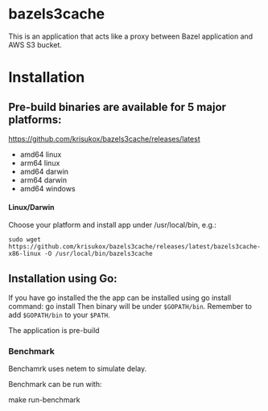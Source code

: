 # bazels3cache

This is an application that acts like a proxy between Bazel application and AWS S3 bucket.

# Installation

## Pre-build binaries are available for 5 major platforms:
https://github.com/krisukox/bazels3cache/releases/latest

- amd64 linux
- arm64 linux
- amd64 darwin
- arm64 darwin
- amd64 windows

#### Linux/Darwin

Choose your platform and install app under /usr/local/bin, e.g.:

`sudo wget https://github.com/krisukox/bazels3cache/releases/latest/bazels3cache-x86-linux -O /usr/local/bin/bazels3cache`


## Installation using Go:
If you have go installed the the app can be installed using go install command:
go install 
Then binary will be under `$GOPATH/bin`. Remember to add `$GOPATH/bin` to your `$PATH`.



The application is pre-build

### Benchmark

Benchamrk uses netem to simulate delay. 

Benchmark can be run with:

make run-benchmark

